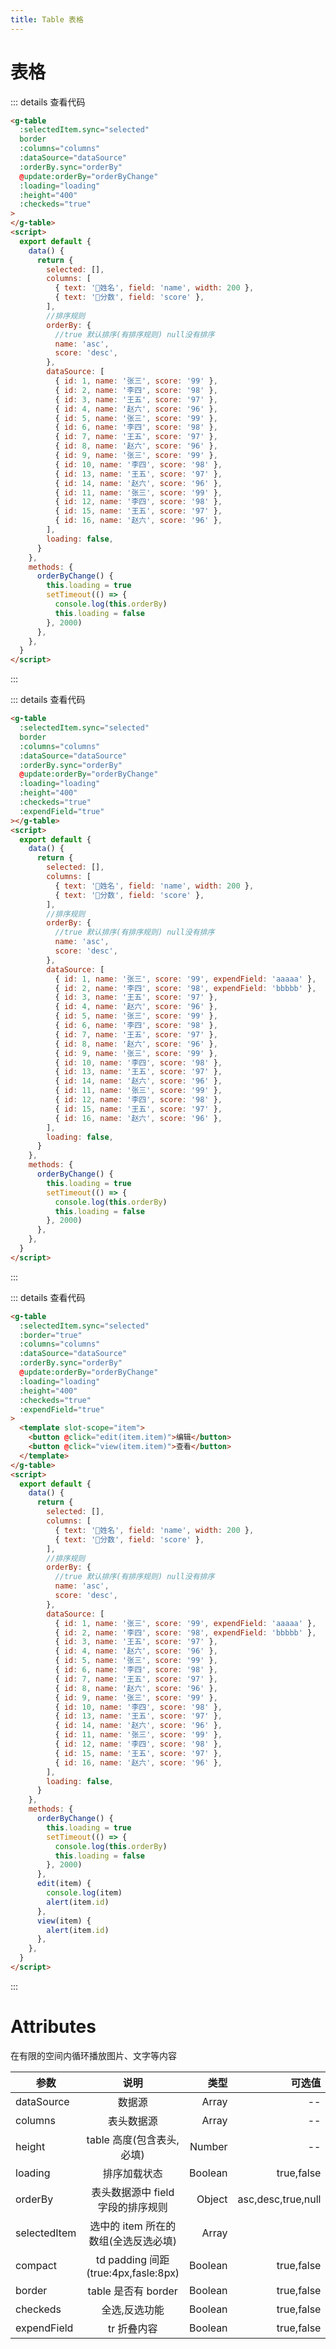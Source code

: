 ```yaml
---
title: Table 表格
---
```


# 表格

<ClientOnly>
  <table-demo-1></table-demo-1>
</ClientOnly>

::: details 查看代码

```html
<g-table
  :selectedItem.sync="selected"
  border
  :columns="columns"
  :dataSource="dataSource"
  :orderBy.sync="orderBy"
  @update:orderBy="orderByChange"
  :loading="loading"
  :height="400"
  :checkeds="true"
>
</g-table>
<script>
  export default {
    data() {
      return {
        selected: [],
        columns: [
          { text: '姓名', field: 'name', width: 200 },
          { text: '分数', field: 'score' },
        ],
        //排序规则
        orderBy: {
          //true 默认排序(有排序规则) null没有排序
          name: 'asc',
          score: 'desc',
        },
        dataSource: [
          { id: 1, name: '张三', score: '99' },
          { id: 2, name: '李四', score: '98' },
          { id: 3, name: '王五', score: '97' },
          { id: 4, name: '赵六', score: '96' },
          { id: 5, name: '张三', score: '99' },
          { id: 6, name: '李四', score: '98' },
          { id: 7, name: '王五', score: '97' },
          { id: 8, name: '赵六', score: '96' },
          { id: 9, name: '张三', score: '99' },
          { id: 10, name: '李四', score: '98' },
          { id: 13, name: '王五', score: '97' },
          { id: 14, name: '赵六', score: '96' },
          { id: 11, name: '张三', score: '99' },
          { id: 12, name: '李四', score: '98' },
          { id: 15, name: '王五', score: '97' },
          { id: 16, name: '赵六', score: '96' },
        ],
        loading: false,
      }
    },
    methods: {
      orderByChange() {
        this.loading = true
        setTimeout(() => {
          console.log(this.orderBy)
          this.loading = false
        }, 2000)
      },
    },
  }
</script>
```

:::

<ClientOnly>
  <table-demo-2></table-demo-2>
</ClientOnly>

::: details 查看代码

```html
<g-table
  :selectedItem.sync="selected"
  border
  :columns="columns"
  :dataSource="dataSource"
  :orderBy.sync="orderBy"
  @update:orderBy="orderByChange"
  :loading="loading"
  :height="400"
  :checkeds="true"
  :expendField="true"
></g-table>
<script>
  export default {
    data() {
      return {
        selected: [],
        columns: [
          { text: '姓名', field: 'name', width: 200 },
          { text: '分数', field: 'score' },
        ],
        //排序规则
        orderBy: {
          //true 默认排序(有排序规则) null没有排序
          name: 'asc',
          score: 'desc',
        },
        dataSource: [
          { id: 1, name: '张三', score: '99', expendField: 'aaaaa' },
          { id: 2, name: '李四', score: '98', expendField: 'bbbbb' },
          { id: 3, name: '王五', score: '97' },
          { id: 4, name: '赵六', score: '96' },
          { id: 5, name: '张三', score: '99' },
          { id: 6, name: '李四', score: '98' },
          { id: 7, name: '王五', score: '97' },
          { id: 8, name: '赵六', score: '96' },
          { id: 9, name: '张三', score: '99' },
          { id: 10, name: '李四', score: '98' },
          { id: 13, name: '王五', score: '97' },
          { id: 14, name: '赵六', score: '96' },
          { id: 11, name: '张三', score: '99' },
          { id: 12, name: '李四', score: '98' },
          { id: 15, name: '王五', score: '97' },
          { id: 16, name: '赵六', score: '96' },
        ],
        loading: false,
      }
    },
    methods: {
      orderByChange() {
        this.loading = true
        setTimeout(() => {
          console.log(this.orderBy)
          this.loading = false
        }, 2000)
      },
    },
  }
</script>
```

:::

<ClientOnly>
  <table-demo-3></table-demo-3>
</ClientOnly>

::: details 查看代码

```html
<g-table
  :selectedItem.sync="selected"
  :border="true"
  :columns="columns"
  :dataSource="dataSource"
  :orderBy.sync="orderBy"
  @update:orderBy="orderByChange"
  :loading="loading"
  :height="400"
  :checkeds="true"
  :expendField="true"
>
  <template slot-scope="item">
    <button @click="edit(item.item)">编辑</button>
    <button @click="view(item.item)">查看</button>
  </template>
</g-table>
<script>
  export default {
    data() {
      return {
        selected: [],
        columns: [
          { text: '姓名', field: 'name', width: 200 },
          { text: '分数', field: 'score' },
        ],
        //排序规则
        orderBy: {
          //true 默认排序(有排序规则) null没有排序
          name: 'asc',
          score: 'desc',
        },
        dataSource: [
          { id: 1, name: '张三', score: '99', expendField: 'aaaaa' },
          { id: 2, name: '李四', score: '98', expendField: 'bbbbb' },
          { id: 3, name: '王五', score: '97' },
          { id: 4, name: '赵六', score: '96' },
          { id: 5, name: '张三', score: '99' },
          { id: 6, name: '李四', score: '98' },
          { id: 7, name: '王五', score: '97' },
          { id: 8, name: '赵六', score: '96' },
          { id: 9, name: '张三', score: '99' },
          { id: 10, name: '李四', score: '98' },
          { id: 13, name: '王五', score: '97' },
          { id: 14, name: '赵六', score: '96' },
          { id: 11, name: '张三', score: '99' },
          { id: 12, name: '李四', score: '98' },
          { id: 15, name: '王五', score: '97' },
          { id: 16, name: '赵六', score: '96' },
        ],
        loading: false,
      }
    },
    methods: {
      orderByChange() {
        this.loading = true
        setTimeout(() => {
          console.log(this.orderBy)
          this.loading = false
        }, 2000)
      },
      edit(item) {
        console.log(item)
        alert(item.id)
      },
      view(item) {
        alert(item.id)
      },
    },
  }
</script>
```

:::

# Attributes

在有限的空间内循环播放图片、文字等内容

| 参数         |                 说明                 |    类型 |             可选值 |  默认 |
| ------------ | :----------------------------------: | ------: | -----------------: | ----: |
| dataSource   |                数据源                |   Array |                 -- |    -- |
| columns      |              表头数据源              |   Array |                 -- |    -- |
| height       |      table 高度(包含表头,必填)       |  Number |                 -- |    -- |
| loading      |             排序加载状态             | Boolean |         true,false | false |
| orderBy      |  表头数据源中 field 字段的排序规则   |  Object | asc,desc,true,null |    -- |
| selectedItem | 选中的 item 所在的数组(全选反选必填) |   Array |                    |    -- |
| compact      | td padding 间距 (true:4px,fasle:8px) | Boolean |         true,false | false |
| border       |         table 是否有 border          | Boolean |         true,false | false |
| checkeds     |            全选,反选功能             | Boolean |         true,false | false |
| expendField  |             tr 折叠内容              | Boolean |         true,false | false |
